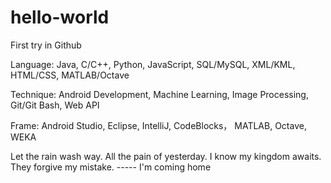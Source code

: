 # hello-world
First try in Github

Language: Java, C/C++, Python, JavaScript, SQL/MySQL, XML/KML, HTML/CSS, MATLAB/Octave

Technique: Android Development, Machine Learning, Image Processing, Git/Git Bash, Web API

Frame: Android Studio, Eclipse, IntelliJ, CodeBlocks， MATLAB, Octave, WEKA

Let the rain wash way.
All the pain of yesterday.
I know my kingdom awaits.
They forgive my mistake.
----- I'm coming home
